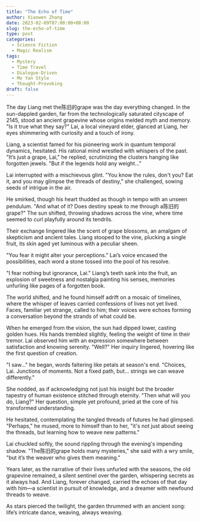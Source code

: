 ```yaml
---
title: "The Echo of Time"
author: Xiaowen Zhang
date: 2023-02-09T07:00:00+08:00
slug: the-echo-of-time
type: post
categories:
  - Science Fiction
  - Magic Realism
tags:
  - Mystery
  - Time Travel
  - Dialogue-Driven
  - Mo Yan Style
  - Thought-Provoking
draft: false
---
```


The day Liang met the陈旧的grape was the day everything changed. In the sun-dappled garden, far from the technologically saturated cityscape of 2145, stood an ancient grapevine whose origins melded myth and memory. "Is it true what they say?" Lai, a local vineyard elder, glanced at Liang, her eyes shimmering with curiosity and a touch of irony.

Liang, a scientist famed for his pioneering work in quantum temporal dynamics, hesitated. His rational mind wrestled with whispers of the past. "It’s just a grape, Lai," he replied, scrutinizing the clusters hanging like forgotten jewels. "But if the legends hold any weight..."

Lai interrupted with a mischievous glint. "You know the rules, don't you? Eat it, and you may glimpse the threads of destiny," she challenged, sowing seeds of intrigue in the air.

He smirked, though his heart thudded as though in tempo with an unseen pendulum. "And what of it? Does destiny speak to me through a陈旧的grape?" The sun shifted, throwing shadows across the vine, where time seemed to curl playfully around its tendrils.

Their exchange lingered like the scent of grape blossoms, an amalgam of skepticism and ancient tales. Liang stooped to the vine, plucking a single fruit, its skin aged yet luminous with a peculiar sheen.

"You fear it might alter your perceptions." Lai’s voice encased the possibilities, each word a stone tossed into the pool of his resolve.

"I fear nothing but ignorance, Lai." Liang’s teeth sank into the fruit, an explosion of sweetness and nostalgia painting his senses, memories unfurling like pages of a forgotten book.

The world shifted, and he found himself adrift on a mosaic of timelines, where the whisper of leaves carried confessions of lives not yet lived. Faces, familiar yet strange, called to him; their voices were echoes forming a conversation beyond the strands of what could be.

When he emerged from the vision, the sun had dipped lower, casting golden hues. His hands trembled slightly, feeling the weight of time in their tremor. Lai observed him with an expression somewhere between satisfaction and knowing serenity. "Well?" Her inquiry lingered, hovering like the first question of creation.

"I saw..." he began, words faltering like petals at season's end. "Choices, Lai. Junctions of moments. Not a fixed path, but... strings we can weave differently."

She nodded, as if acknowledging not just his insight but the broader tapestry of human existence stitched through eternity. "Then what will you do, Liang?" Her question, simple yet profound, pried at the core of his transformed understanding.

He hesitated, contemplating the tangled threads of futures he had glimpsed. "Perhaps," he mused, more to himself than to her, "it's not just about seeing the threads, but learning how to weave new patterns."

Lai chuckled softly, the sound rippling through the evening's impending shadow. "The陈旧的grape holds many mysteries," she said with a wry smile, "but it’s the weaver who gives them meaning."

Years later, as the narrative of their lives unfurled with the seasons, the old grapevine remained, a silent sentinel over the garden, whispering secrets as it always had. And Liang, forever changed, carried the echoes of that day with him—a scientist in pursuit of knowledge, and a dreamer with newfound threads to weave.

As stars pierced the twilight, the garden thrummed with an ancient song: life’s intricate dance, weaving, always weaving.